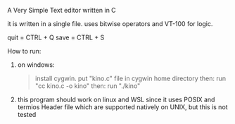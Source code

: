A Very Simple Text editor written in C

it is written in a single file. uses bitwise operators and VT-100 for logic.

quit = CTRL + Q
save = CTRL + S

How to run:

1) on windows:

    >install cygwin. put "kino.c" file in cygwin home directory
 then:
    >run "cc kino.c -o kino"
then:
    >run "./kino"

2) this program should work on linux and WSL since it uses POSIX and termios Header file which are supported natively on UNIX, but this is not tested

